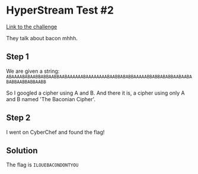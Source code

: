 # HyperStream Test #2
[Link to the challenge](https://ctflearn.com/challenge/443)

They talk about bacon mhhh.

## Step 1
We are given a string: `ABAAAABABAABBABBAABBAABAAAAAABAAAAAAAABAABBABABBAAAAABBABBABABBAABAABABABBAABBABBAABB`

So I googled a cipher using A and B. And there it is, a cipher using only A and B named 'The Baconian Cipher'.

## Step 2
I went on CyberChef and found the flag!

## Solution
The flag is `ILOUEBACONDONTYOU`

